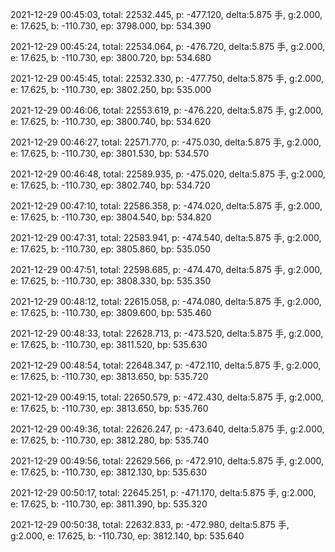 2021-12-29 00:45:03, total: 22532.445, p: -477.120, delta:5.875 手, g:2.000, e: 17.625, b: -110.730, ep: 3798.000, bp: 534.390

2021-12-29 00:45:24, total: 22534.064, p: -476.720, delta:5.875 手, g:2.000, e: 17.625, b: -110.730, ep: 3800.720, bp: 534.680

2021-12-29 00:45:45, total: 22532.330, p: -477.750, delta:5.875 手, g:2.000, e: 17.625, b: -110.730, ep: 3802.250, bp: 535.000

2021-12-29 00:46:06, total: 22553.619, p: -476.220, delta:5.875 手, g:2.000, e: 17.625, b: -110.730, ep: 3800.740, bp: 534.620

2021-12-29 00:46:27, total: 22571.770, p: -475.030, delta:5.875 手, g:2.000, e: 17.625, b: -110.730, ep: 3801.530, bp: 534.570

2021-12-29 00:46:48, total: 22589.935, p: -475.020, delta:5.875 手, g:2.000, e: 17.625, b: -110.730, ep: 3802.740, bp: 534.720

2021-12-29 00:47:10, total: 22586.358, p: -474.020, delta:5.875 手, g:2.000, e: 17.625, b: -110.730, ep: 3804.540, bp: 534.820

2021-12-29 00:47:31, total: 22583.941, p: -474.540, delta:5.875 手, g:2.000, e: 17.625, b: -110.730, ep: 3805.860, bp: 535.050

2021-12-29 00:47:51, total: 22598.685, p: -474.470, delta:5.875 手, g:2.000, e: 17.625, b: -110.730, ep: 3808.330, bp: 535.350

2021-12-29 00:48:12, total: 22615.058, p: -474.080, delta:5.875 手, g:2.000, e: 17.625, b: -110.730, ep: 3809.600, bp: 535.460

2021-12-29 00:48:33, total: 22628.713, p: -473.520, delta:5.875 手, g:2.000, e: 17.625, b: -110.730, ep: 3811.520, bp: 535.630

2021-12-29 00:48:54, total: 22648.347, p: -472.110, delta:5.875 手, g:2.000, e: 17.625, b: -110.730, ep: 3813.650, bp: 535.720

2021-12-29 00:49:15, total: 22650.579, p: -472.430, delta:5.875 手, g:2.000, e: 17.625, b: -110.730, ep: 3813.650, bp: 535.760

2021-12-29 00:49:36, total: 22626.247, p: -473.640, delta:5.875 手, g:2.000, e: 17.625, b: -110.730, ep: 3812.280, bp: 535.740

2021-12-29 00:49:56, total: 22629.566, p: -472.910, delta:5.875 手, g:2.000, e: 17.625, b: -110.730, ep: 3812.130, bp: 535.630

2021-12-29 00:50:17, total: 22645.251, p: -471.170, delta:5.875 手, g:2.000, e: 17.625, b: -110.730, ep: 3811.390, bp: 535.320

2021-12-29 00:50:38, total: 22632.833, p: -472.980, delta:5.875 手, g:2.000, e: 17.625, b: -110.730, ep: 3812.140, bp: 535.640